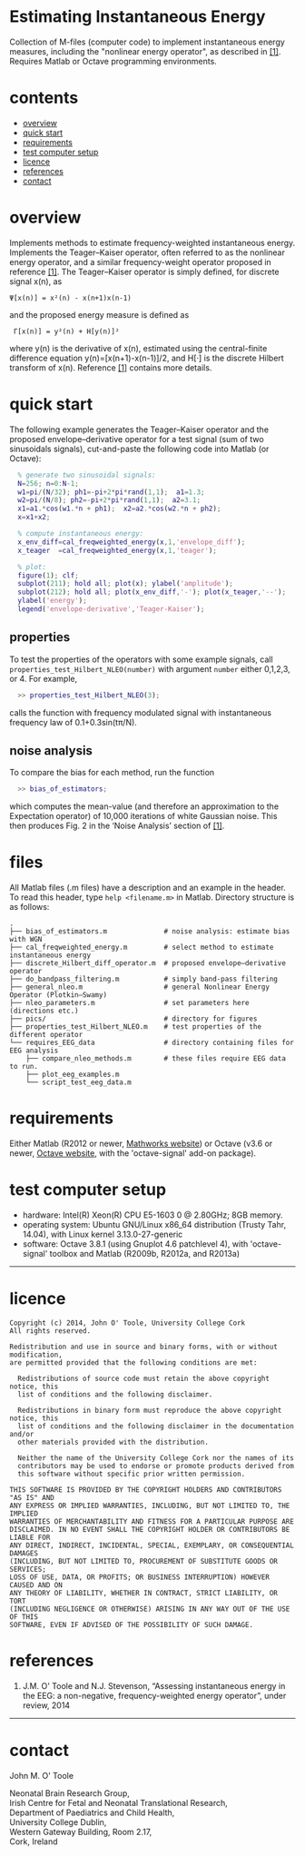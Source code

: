 Estimating Instantaneous Energy 
================================

Collection of M-files (computer code) to implement instantaneous energy measures, including the "nonlinear energy operator", as
described in [[1]](#references).
Requires Matlab or Octave programming environments.


# contents
* [overview](#overview)
* [quick start](#quick-start)
* [requirements](#requirements)
* [test computer setup](#test-computer-setup)
* [licence](#licence)
* [references](#references)
* [contact](#contact)


# overview
Implements methods to estimate frequency-weighted instantaneous energy.  Implements the
Teager–Kaiser operator, often referred to as the nonlinear energy operator, and a similar
frequency-weight operator proposed in reference [[1]](#references). The Teager–Kaiser operator is
simply defined, for discrete signal x(n), as
```
Ψ[x(n)] = x²(n) - x(n+1)x(n-1)
```  
and the proposed energy measure is defined as
```
 Γ[x(n)] = y²(n) + H[y(n)]²
```
where y(n) is the derivative of x(n), estimated using the central-finite difference
equation y(n)=[x(n+1)-x(n-1)]/2, and H[·] is the discrete Hilbert transform of x(n).  Reference [[1]](#references) contains more details.


# quick start

The following example generates the Teager–Kaiser operator and the proposed
envelope–derivative operator for a test signal (sum of two sinusoidals signals),
cut-and-paste the following code into Matlab (or Octave):
```matlab
  % generate two sinusoidal signals:
  N=256; n=0:N-1;
  w1=pi/(N/32); ph1=-pi+2*pi*rand(1,1);  a1=1.3;
  w2=pi/(N/8); ph2=-pi+2*pi*rand(1,1);  a2=3.1;
  x1=a1.*cos(w1.*n + ph1);  x2=a2.*cos(w2.*n + ph2);
  x=x1+x2;

  % compute instantaneous energy:
  x_env_diff=cal_freqweighted_energy(x,1,'envelope_diff');
  x_teager  =cal_freqweighted_energy(x,1,'teager');

  % plot:
  figure(1); clf; 
  subplot(211); hold all; plot(x); ylabel('amplitude');
  subplot(212); hold all; plot(x_env_diff,'-'); plot(x_teager,'--');
  ylabel('energy');
  legend('envelope-derivative','Teager-Kaiser');
```


## properties
To test the properties of the operators with some example signals, call
`properties_test_Hilbert_NLEO(number)` with argument `number` either 0,1,2,3, or 4. For
example, 
```matlab
  >> properties_test_Hilbert_NLEO(3);
```
calls the function with frequency modulated signal with instantaneous frequency law of
0.1+0.3sin(tπ/N).

## noise analysis
To compare the bias for each method, run the function
```matlab
  >> bias_of_estimators;
```
which computes the mean-value (and therefore an approximation to the Expectation operator)
of 10,000 iterations of white Gaussian noise. This then produces Fig. 2 in the ‘Noise
Analysis’ section of [[1]](#references).


# files
All Matlab files (.m files) have a description and an example in the header. To read this
header, type `help <filename.m>` in Matlab.  Directory structure is as follows: 
```
.
├── bias_of_estimators.m              # noise analysis: estimate bias with WGN
├── cal_freqweighted_energy.m         # select method to estimate instantaneous energy
├── discrete_Hilbert_diff_operator.m  # proposed envelope–derivative operator
├── do_bandpass_filtering.m           # simply band-pass filtering
├── general_nleo.m                    # general Nonlinear Energy Operator (Plotkin–Swamy)
├── nleo_parameters.m                 # set parameters here (directions etc.)
├── pics/                             # directory for figures
├── properties_test_Hilbert_NLEO.m    # test properties of the different operator
└── requires_EEG_data		          # directory containing files for EEG analysis
    ├── compare_nleo_methods.m		  # these files require EEG data to run.
    ├── plot_eeg_examples.m	
    └── script_test_eeg_data.m
```


# requirements
Either Matlab (R2012 or newer,
[Mathworks website](http://www.mathworks.co.uk/products/matlab/)) or Octave (v3.6 or
newer, [Octave website](http://www.gnu.org/software/octave/index.html), with the
'octave-signal' add-on package).



# test computer setup
- hardware:  Intel(R) Xeon(R) CPU E5-1603 0 @ 2.80GHz; 8GB memory.
- operating system: Ubuntu GNU/Linux x86_64 distribution (Trusty Tahr, 14.04), with Linux kernel 3.13.0-27-generic
- software: Octave 3.8.1 (using Gnuplot 4.6 patchlevel 4), with 'octave-signal' toolbox and Matlab (R2009b, R2012a, and R2013a)

---

# licence

```
Copyright (c) 2014, John O' Toole, University College Cork
All rights reserved.

Redistribution and use in source and binary forms, with or without modification,
are permitted provided that the following conditions are met:

  Redistributions of source code must retain the above copyright notice, this
  list of conditions and the following disclaimer.

  Redistributions in binary form must reproduce the above copyright notice, this
  list of conditions and the following disclaimer in the documentation and/or
  other materials provided with the distribution.

  Neither the name of the University College Cork nor the names of its
  contributors may be used to endorse or promote products derived from
  this software without specific prior written permission.

THIS SOFTWARE IS PROVIDED BY THE COPYRIGHT HOLDERS AND CONTRIBUTORS "AS IS" AND
ANY EXPRESS OR IMPLIED WARRANTIES, INCLUDING, BUT NOT LIMITED TO, THE IMPLIED
WARRANTIES OF MERCHANTABILITY AND FITNESS FOR A PARTICULAR PURPOSE ARE
DISCLAIMED. IN NO EVENT SHALL THE COPYRIGHT HOLDER OR CONTRIBUTORS BE LIABLE FOR
ANY DIRECT, INDIRECT, INCIDENTAL, SPECIAL, EXEMPLARY, OR CONSEQUENTIAL DAMAGES
(INCLUDING, BUT NOT LIMITED TO, PROCUREMENT OF SUBSTITUTE GOODS OR SERVICES;
LOSS OF USE, DATA, OR PROFITS; OR BUSINESS INTERRUPTION) HOWEVER CAUSED AND ON
ANY THEORY OF LIABILITY, WHETHER IN CONTRACT, STRICT LIABILITY, OR TORT
(INCLUDING NEGLIGENCE OR OTHERWISE) ARISING IN ANY WAY OUT OF THE USE OF THIS
SOFTWARE, EVEN IF ADVISED OF THE POSSIBILITY OF SUCH DAMAGE.
```


# references

1. J.M. O' Toole and N.J. Stevenson, “Assessing instantaneous energy in the EEG: a
non-negative, frequency-weighted energy operator”, under review, 2014

---

# contact

John M. O' Toole

Neonatal Brain Research Group,  
Irish Centre for Fetal and Neonatal Translational Research,  
Department of Paediatrics and Child Health,  
University College Dublin,  
Western Gateway Building, Room 2.17,  
Cork, Ireland



